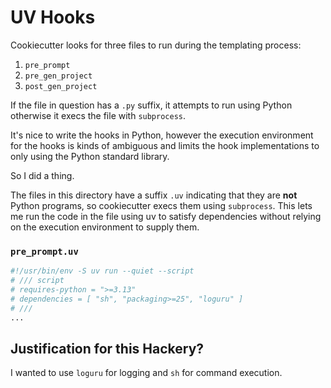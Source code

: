 # UV Hooks

Cookiecutter looks for three files to run during the templating process:
1. `pre_prompt`
1. `pre_gen_project`
1. `post_gen_project`

If the file in question has a `.py` suffix, it attempts to run using
Python otherwise it execs the file with `subprocess`.

It's nice to write the hooks in Python, however the execution
environment for the hooks is kinds of ambiguous and limits the
hook implementations to only using the Python standard library.

So I did a thing.

The files in this directory have a suffix `.uv` indicating that they
are **not** Python programs, so cookiecutter execs them using
`subprocess`. This lets me run the code in the file using uv to 
satisfy dependencies without relying on the execution environment
to supply them.

### `pre_prompt.uv`

```python
#!/usr/bin/env -S uv run --quiet --script
# /// script
# requires-python = ">=3.13"
# dependencies = [ "sh", "packaging>=25", "loguru" ]
# ///
...
```

## Justification for this Hackery?

I wanted to use `loguru` for logging and `sh` for command execution.


